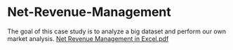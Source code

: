 # Net-Revenue-Management
The goal of this case study is to analyze a big dataset and perform our own market analysis.
[Net Revenue Management in Excel.pdf](https://github.com/user-attachments/files/19018432/Net.Revenue.Management.in.Excel.pdf)
